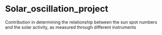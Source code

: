 # Solar_oscillation_project
Contribution in determining the relationship between the sun spot numbers and the solar activity, as measured through different instruments
